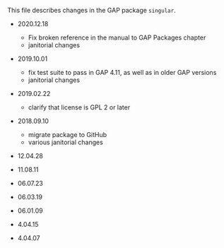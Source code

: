 This file describes changes in the GAP package `singular`.

- 2020.12.18
  - Fix broken reference in the manual to GAP Packages chapter
  - janitorial changes

- 2019.10.01

  - fix test suite to pass in GAP 4.11, as well as in older GAP versions
  - janitorial changes

- 2019.02.22

  - clarify that license is GPL 2 or later

- 2018.09.10

  - migrate package to GitHub
  - various janitorial changes

- 12.04.28

- 11.08.11

- 06.07.23

- 06.03.19

- 06.01.09

- 4.04.15

- 4.04.07

